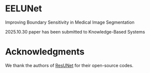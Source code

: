 # EELUNet
Improving Boundary Sensitivity in Medical Image Segmentation

2025.10.30 paper has been submitted to Knowledge-Based Systems

# Acknowledgments
We thank the authors of [ResUNet](https://github.com/rishikksh20/ResUnet/tree/master) for their open-source codes.
